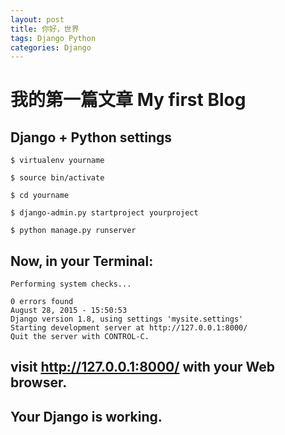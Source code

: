 ```yaml
---
layout: post
title: 你好，世界
tags: Django Python
categories: Django
---
```


<div class="toc"></div>

# 我的第一篇文章 My first Blog

## Django + Python settings

~~~
$ virtualenv yourname

$ source bin/activate

$ cd yourname

$ django-admin.py startproject yourproject

$ python manage.py runserver
~~~

## Now, in your Terminal:

~~~
Performing system checks...

0 errors found
August 28, 2015 - 15:50:53
Django version 1.8, using settings 'mysite.settings'
Starting development server at http://127.0.0.1:8000/
Quit the server with CONTROL-C.
~~~

## visit http://127.0.0.1:8000/ with your Web browser.

## Your Django is working.



